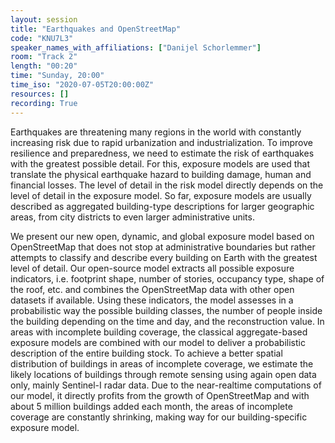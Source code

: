 ```yaml
---
layout: session
title: "Earthquakes and OpenStreetMap"
code: "KNU7L3"
speaker_names_with_affiliations: ["Danijel Schorlemmer"]
room: "Track 2"
length: "00:20"
time: "Sunday, 20:00"
time_iso: "2020-07-05T20:00:00Z"
resources: []
recording: True
---
```

Earthquakes are threatening many regions in the world with constantly increasing risk due to rapid urbanization and industrialization. To improve resilience and preparedness, we need to estimate the risk of earthquakes with the greatest possible detail. For this, exposure models are used that translate the physical earthquake hazard to building damage, human and financial losses. The level of detail in the risk model directly depends on the level of detail in the exposure model. So far, exposure models are usually described as aggregated building-type descriptions for larger geographic areas, from city districts to even larger administrative units.

We present our new open, dynamic, and global exposure model based on OpenStreetMap that does not stop at administrative boundaries but rather attempts to classify and describe every building on Earth with the greatest level of detail. Our open-source model extracts all possible exposure indicators, i.e. footprint shape, number of stories, occupancy type, shape of the roof, etc. and combines the OpenStreetMap data with other open datasets if available. Using these indicators, the model assesses in a probabilistic way the possible building classes, the number of people inside the building depending on the time and day, and the reconstruction value. In areas with incomplete building coverage, the classical aggregate-based exposure models are combined with our model to deliver a probabilistic description of the entire building stock. To achieve a better spatial distribution of buildings in areas of incomplete coverage, we estimate the likely locations of buildings through remote sensing using again open data only, mainly Sentinel-I radar data. Due to the near-realtime computations of our model, it directly profits from the growth of OpenStreetMap and with about 5 million buildings added each month, the areas of incomplete coverage are constantly shrinking, making way for our building-specific exposure model.
